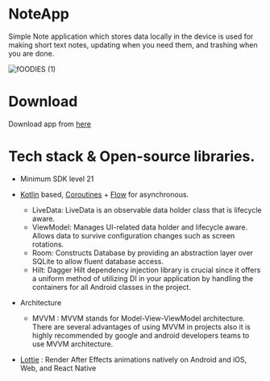 # NoteApp
 Simple Note application which stores data locally in the device is used for making short text notes, updating when you need them, and trashing when you are done.

 ![fOODIES (1)](https://github.com/abhii2002/NoteApp/assets/87520905/61b6ea85-41a2-4169-96c2-978ae34155a6)

 # Download
 Download app from [here](https://github.com/abhii2002/NoteApp/releases/tag/v1.0.0-alpha)
 
# Tech stack & Open-source libraries. 
 - Minimum SDK level 21
- [Kotlin](https://kotlinlang.org/) based, [Coroutines](https://developer.android.com/kotlin/coroutines) + [Flow](https://kotlinlang.org/api/kotlinx.coroutines/kotlinx-coroutines-core/kotlinx.coroutines.flow/) for asynchronous.

  - LiveData: LiveData is an observable data holder class that is lifecycle aware.
  - ViewModel: Manages UI-related data holder and lifecycle aware. Allows data to survive configuration changes such as screen rotations.
  - Room: Constructs Database by providing an abstraction layer over SQLite to allow fluent database access.
  - Hilt: Dagger Hilt dependency injection library is crucial since it offers a uniform method of utilizing DI in your application by handling the containers for all Android classes in the project.
-  Architecture 
   - MVVM : MVVM stands for Model-View-ViewModel architecture. There are several advantages of using MVVM in projects also it is highly recommended by google and android developers teams to use MVVM architecture.
- [Lottie](https://github.com/airbnb/lottie-android) : Render After Effects animations natively on Android and iOS, Web, and React Native
